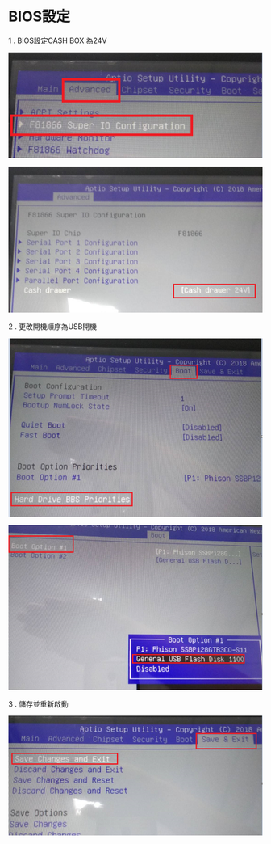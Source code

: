 # BIOS設定

1 . BIOS設定CASH BOX 為24V

![](../.gitbook/assets/image%20%288%29.png)

![](../.gitbook/assets/image%20%285%29.png)

2 . 更改開機順序為USB開機

![](../.gitbook/assets/image%20%2815%29.png)

![](../.gitbook/assets/image.png)

3 . 儲存並重新啟動

![](../.gitbook/assets/image%20%2817%29.png)

